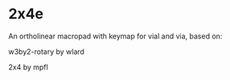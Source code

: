 # 2x4e

<p>An ortholinear macropad with keymap for vial and via, based on:
<p>	w3by2-rotary by wlard
<p>	2x4 by mpfl

